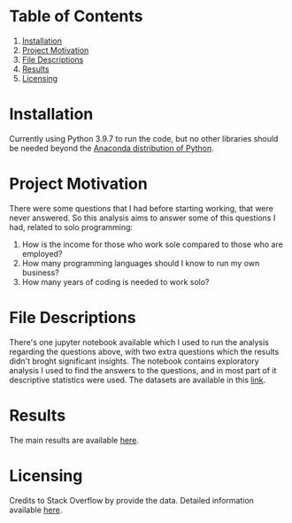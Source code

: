 # Table of Contents
1. [Installation](https://github.com/rmtkd/project-1/blob/main/README.md#installation)
2. [Project Motivation](https://github.com/rmtkd/project-1/edit/main/README.md#project-motivation)
3. [File Descriptions](https://github.com/rmtkd/project-1/edit/main/README.md#file-descriptions)
4. [Results](https://github.com/rmtkd/project-1/edit/main/README.md#results)
5. [Licensing](https://github.com/rmtkd/project-1/edit/main/README.md#licensing)

# Installation

Currently using Python 3.9.7 to run the code, but no other libraries should be needed beyond the [Anaconda distribution of Python](https://www.anaconda.com/products/individual).

# Project Motivation

There were some questions that I had before starting working, that were never answered. So this analysis aims to answer some of this questions I had, related to solo programming:
1. How is the income for those who work sole compared to those who are employed?
2. How many programming languages should I know to run my own business?
3. How many years of coding is needed to work solo?

# File Descriptions

There's one jupyter notebook available which I used to run the analysis regarding the questions above, with two extra questions which the results didn't broght significant insights.
The notebook contains exploratory analysis I used to find the answers to the questions, and in most part of it descriptive statistics were used. 
The datasets are available in this [link](https://insights.stackoverflow.com/survey).

# Results

The main results are available [here]().

# Licensing

Credits to Stack Overflow by provide the data. Detailed information available [here](https://insights.stackoverflow.com/survey).
